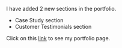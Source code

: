 I have added 2 new sections in the portfolio.
- Case Study section
- Customer Testimonials section

Click on this [link](https://pratik-sahu-au13.github.io/CISHack-AttainU/) to see my portfolio page.
